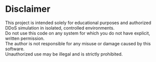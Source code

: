 # Disclaimer

This project is intended solely for educational purposes and authorized DDoS simulation in isolated, controlled environments.  
Do not use this code on any system for which you do not have explicit, written permission.  
The author is not responsible for any misuse or damage caused by this software.  
Unauthorized use may be illegal and is strictly prohibited.
